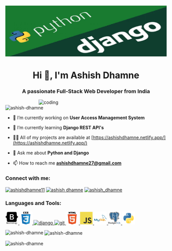 ![logo](https://github.com/ashish-dhamne/ashish-dhamne/blob/main/Python-Django.jpg)
<h1 align="center">Hi 👋, I'm Ashish Dhamne</h1>
<h3 align="center">A passionate Full-Stack Web Developer from India</h3>
<img align="right" alt="coding" width="400" src="https://user-images.githubusercontent.com/55389276/140866485-8fb1c876-9a8f-4d6a-98dc-08c4981eaf70.gif">
<p align="left"> <img src="https://komarev.com/ghpvc/?username=ashish-dhamne&label=Profile%20views&color=0e75b6&style=flat" alt="ashish-dhamne" /> </p>

- 🔭 I’m currently working on **User Access Management System**

- 🌱 I’m currently learning **Django REST API's**

- 👨‍💻 All of my projects are available at [https://ashishdhamne.netlify.app/](https://ashishdhamne.netlify.app/)

- 💬 Ask me about **Python and Django**

- 📫 How to reach me **ashishdhamne27@gmail.com**

<h3 align="left">Connect with me:</h3>
<p align="left">
<a href="https://twitter.com/ashishdhamne11" target="blank"><img align="center" src="https://raw.githubusercontent.com/rahuldkjain/github-profile-readme-generator/master/src/images/icons/Social/twitter.svg" alt="ashishdhamne11" height="30" width="40" /></a>
<a href="https://linkedin.com/in/ashish dhamne" target="blank"><img align="center" src="https://raw.githubusercontent.com/rahuldkjain/github-profile-readme-generator/master/src/images/icons/Social/linked-in-alt.svg" alt="ashish dhamne" height="30" width="40" /></a>
<a href="https://instagram.com/ashish_dhamne" target="blank"><img align="center" src="https://raw.githubusercontent.com/rahuldkjain/github-profile-readme-generator/master/src/images/icons/Social/instagram.svg" alt="ashish_dhamne" height="30" width="40" /></a>
</p>

<h3 align="left">Languages and Tools:</h3>

<p align="left"> <a href="https://getbootstrap.com" target="_blank" rel="noreferrer"> <img src="https://raw.githubusercontent.com/devicons/devicon/master/icons/bootstrap/bootstrap-plain-wordmark.svg" alt="bootstrap" width="40" height="40"/> </a> <a href="https://www.w3schools.com/css/" target="_blank" rel="noreferrer"> <img src="https://raw.githubusercontent.com/devicons/devicon/master/icons/css3/css3-original-wordmark.svg" alt="css3" width="40" height="40"/> </a> <a href="https://www.djangoproject.com/" target="_blank" rel="noreferrer"> <img src="https://cdn.worldvectorlogo.com/logos/django.svg" alt="django" width="40" height="40"/> </a> <a href="https://git-scm.com/" target="_blank" rel="noreferrer"> <img src="https://www.vectorlogo.zone/logos/git-scm/git-scm-icon.svg" alt="git" width="40" height="40"/> </a> <a href="https://www.w3.org/html/" target="_blank" rel="noreferrer"> <img src="https://raw.githubusercontent.com/devicons/devicon/master/icons/html5/html5-original-wordmark.svg" alt="html5" width="40" height="40"/> </a> <a href="https://developer.mozilla.org/en-US/docs/Web/JavaScript" target="_blank" rel="noreferrer"> <img src="https://raw.githubusercontent.com/devicons/devicon/master/icons/javascript/javascript-original.svg" alt="javascript" width="40" height="40"/> </a> <a href="https://www.mysql.com/" target="_blank" rel="noreferrer"> <img src="https://raw.githubusercontent.com/devicons/devicon/master/icons/mysql/mysql-original-wordmark.svg" alt="mysql" width="40" height="40"/> </a> <a href="https://www.postgresql.org" target="_blank" rel="noreferrer"> <img src="https://raw.githubusercontent.com/devicons/devicon/master/icons/postgresql/postgresql-original-wordmark.svg" alt="postgresql" width="40" height="40"/> </a> <a href="https://www.python.org" target="_blank" rel="noreferrer"> <img src="https://raw.githubusercontent.com/devicons/devicon/master/icons/python/python-original.svg" alt="python" width="40" height="40"/> </a> </p>

<p><img align="left" src="https://github-readme-stats.vercel.app/api/top-langs?username=ashish-dhamne&show_icons=true&locale=en&layout=compact" alt="ashish-dhamne" /></p>

<p>&nbsp;<img align="center" src="https://github-readme-stats.vercel.app/api?username=ashish-dhamne&show_icons=true&locale=en" alt="ashish-dhamne" /></p>

<p><img align="center" src="https://github-readme-streak-stats.herokuapp.com/?user=ashish-dhamne&" alt="ashish-dhamne" /></p>

